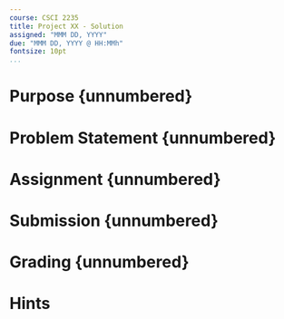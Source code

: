 ```yaml
---
course: CSCI 2235
title: Project XX - Solution
assigned: "MMM DD, YYYY"
due: "MMM DD, YYYY @ HH:MMh"
fontsize: 10pt
...
```


# Purpose {unnumbered}

# Problem Statement {unnumbered}

# Assignment {unnumbered}

# Submission {unnumbered}

# Grading {unnumbered}

# Hints
